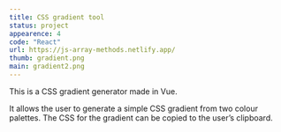 ```yaml
---
title: CSS gradient tool
status: project
appearence: 4
code: "React"
url: https://js-array-methods.netlify.app/
thumb: gradient.png
main: gradient2.png
---
```


This is a CSS gradient generator made in Vue.

It allows the user to generate a simple CSS gradient from two colour palettes. The CSS for the gradient can be copied to the user’s clipboard.
